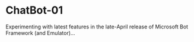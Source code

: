 # ChatBot-01
Experimenting with latest features in the late-April release of Microsoft Bot Framework (and Emulator)...

